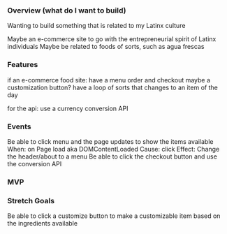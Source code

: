 ### Overview (what do I want to build)
Wanting to build something that is related to my Latinx culture

Maybe an e-commerce site to go with the entrepreneurial spirit of Latinx individuals
Maybe be related to foods of sorts, such as agua frescas

### Features
if an e-commerce food site: have a menu order and checkout
maybe a customization button?
have a loop of sorts that changes to an item of the day

for the api: use a currency conversion API


### Events
Be able to click menu and the page updates to show the items available
    When: on Page load aka DOMContentLoaded
    Cause: click
    Effect: Change the header/about to a menu
Be able to click the checkout button and use the conversion API


### MVP

### Stretch Goals

Be able to click a customize button to make a customizable item based on the ingredients available


